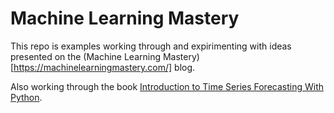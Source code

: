 # Machine Learning Mastery

This repo is examples working through and expirimenting with ideas presented on the (Machine Learning Mastery)[https://machinelearningmastery.com/] blog.

Also working through the book [Introduction to Time Series Forecasting With Python](https://machinelearningmastery.com/introduction-to-time-series-forecasting-with-python/).